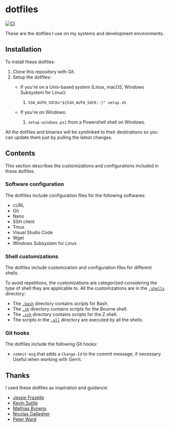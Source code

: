 # dotfiles

[![CI](https://github.com/ferrarimarco/dotfiles/actions/workflows/main.yml/badge.svg)](https://github.com/ferrarimarco/dotfiles/actions/workflows/main.yml)

These are the dotfiles I use on my systems and development environments.

## Installation

To install these dotfiles:

1. Clone this repository with Git.
1. Setup the dotfiles:
    - If you're on a Unix-based system (Linux, macOS, Windows Subsystem for
        Linux):

        1. `SSH_AUTH_SOCK="${SSH_AUTH_SOCK:-}" setup.sh`

    - If you're on Windows:

        1. `setup-windows.ps1` from a Powershell shell on Windows.

All the dotfiles and binaries will be symlinked to their destinations so you can
update them just by pulling the latest changes.

## Contents

This section describes the customizations and configurations included in these
dotfiles.

### Software configuration

The dotfiiles include configuration files for the following softwares:

- cURL
- Git
- Nano
- SSH client
- Tmux
- Visual Studio Code
- Wget
- Windows Subsystem for Linux

### Shell customizations

The dotfiles include customization and configuration files for different
shells.

To avoid repetitions, the customizations are categorized considering the type of
shell they are applicable to. All the customizations are in the
[`.shells`](.shells) directory:

- The [`.bash`](.shells/.bash/) directory contains scripts for Bash.
- The [`.sh`](.shells/.sh/) directory contains scripts for the Bourne shell.
- The [`.zsh`](.shells/.zsh/) directory contains scripts for the Z shell.
- The scripts in the [`.all`](.shells/.all/) directory are executed by all the
    shells.

### Git hooks

The dotfiles include the following Git hooks:

- `commit-msg` that adds a `Change-Id` to the commit message, if necessary.
  Useful when working with Gerrit.

## Thanks

I used these dotfiles as inspiration and guidance:

- [Jessie Frazelle](https://github.com/jessfraz/dotfiles)
- [Kevin Suttle](https://github.com/kevinSuttle/dotfiles)
- [Mathias Bynens](https://github.com/mathiasbynens/dotfiles)
- [Nicolas Gallagher](https://github.com/necolas/dotfiles)
- [Peter Ward](https://blog.flowblok.id.au/2013-02/shell-startup-scripts.html)
